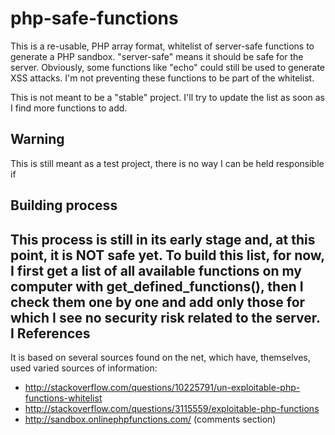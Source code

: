 php-safe-functions
==================

This is a re-usable, PHP array format, whitelist of server-safe functions to generate a PHP sandbox.
"server-safe" means it should be safe for the server. Obviously, some functions like "echo" could still be used to generate XSS attacks. I'm not preventing these functions to be part of the whitelist.

This is not meant to be a "stable" project. I'll try to update the list as soon as I find more functions to add.

Warning
-------

This is still meant as a test project, there is no way I can be held responsible if 

Building process
----------------

This process is still in its early stage and, at this point, it is NOT safe yet.
To build this list, for now, I first get a list of all available functions on my computer with get_defined_functions(), then I check them one by one and add only those for which I see no security risk related to the server.
I
References
----------

It is based on several sources found on the net, which have, themselves, used varied sources of information:
* http://stackoverflow.com/questions/10225791/un-exploitable-php-functions-whitelist
* http://stackoverflow.com/questions/3115559/exploitable-php-functions
* http://sandbox.onlinephpfunctions.com/ (comments section)
